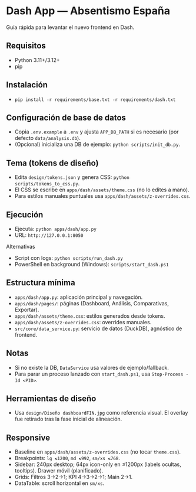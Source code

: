 # Dash App — Absentismo España

Guía rápida para levantar el nuevo frontend en Dash.

## Requisitos
- Python 3.11+/3.12+
- pip

## Instalación
- `pip install -r requirements/base.txt -r requirements/dash.txt`

## Configuración de base de datos
- Copia `.env.example` a `.env` y ajusta `APP_DB_PATH` si es necesario (por defecto `data/analysis.db`).
- (Opcional) inicializa una DB de ejemplo: `python scripts/init_db.py`.

## Tema (tokens de diseño)
- Edita `design/tokens.json` y genera CSS: `python scripts/tokens_to_css.py`.
- El CSS se escribe en `apps/dash/assets/theme.css` (no lo edites a mano).
- Para estilos manuales puntuales usa `apps/dash/assets/z-overrides.css`.

## Ejecución
- Ejecuta: `python apps/dash/app.py`
- URL: `http://127.0.0.1:8050`

Alternativas
- Script con logs: `python scripts/run_dash.py`
- PowerShell en background (Windows): `scripts/start_dash.ps1`

## Estructura mínima
- `apps/dash/app.py`: aplicación principal y navegación.
- `apps/dash/pages/`: páginas (Dashboard, Análisis, Comparativas, Exportar).
- `apps/dash/assets/theme.css`: estilos generados desde tokens.
- `apps/dash/assets/z-overrides.css`: overrides manuales.
- `src/core/data_service.py`: servicio de datos (DuckDB), agnóstico de frontend.

## Notas
- Si no existe la DB, `DataService` usa valores de ejemplo/fallback.
- Para parar un proceso lanzado con `start_dash.ps1`, usa `Stop-Process -Id <PID>`.

## Herramientas de diseño
- Usa `design/Diseño dashboardFIN.jpg` como referencia visual. El overlay fue retirado tras la fase inicial de alineación.

## Responsive
- Baseline en `apps/dash/assets/z-overrides.css` (no tocar `theme.css`).
- Breakpoints: `lg ≤1200`, `md ≤992`, `sm/xs ≤768`.
- Sidebar: 240px desktop; 64px icon-only en ≤1200px (labels ocultas, tooltips). Drawer móvil (planificado).
- Grids: Filtros 3→2→1; KPI 4→3→2→1; Main 2→1.
- DataTable: scroll horizontal en `sm/xs`.
